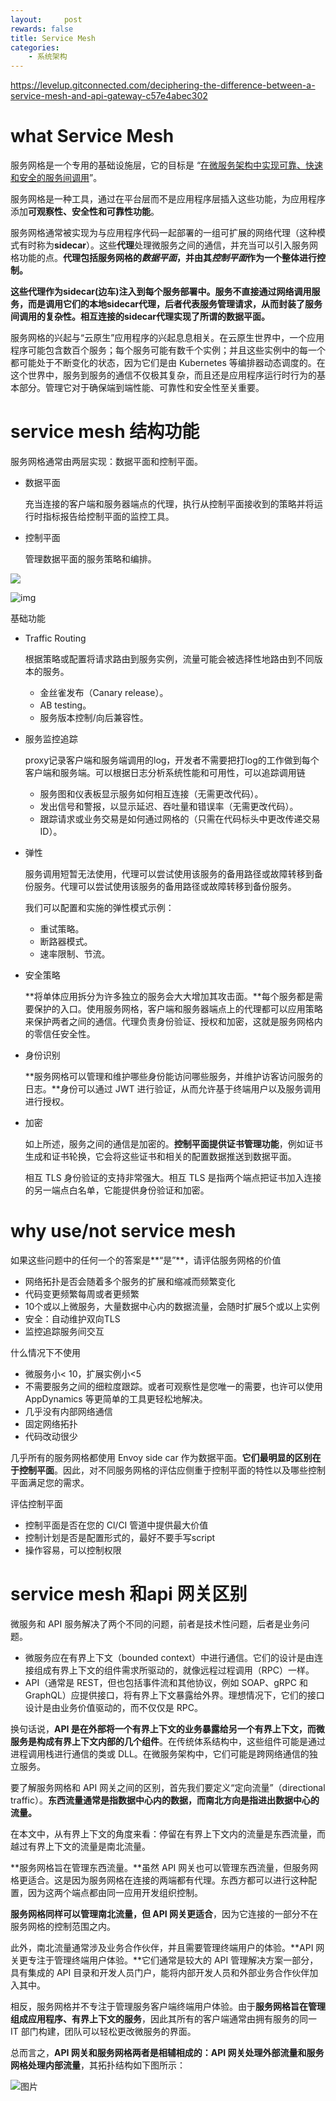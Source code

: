 ```yaml
---
layout:     post
rewards: false
title: Service Mesh
categories:
    - 系统架构
---
```


https://levelup.gitconnected.com/deciphering-the-difference-between-a-service-mesh-and-api-gateway-c57e4abec302

# what Service Mesh

服务网格是一个专用的基础设施层，它的目标是 “[在微服务架构中实现可靠、快速和安全的服务间调用](https://link.zhihu.com/?target=https%3A//buoyant.io/2017/04/25/whats-a-service-mesh-and-why-do-i-need-one/)”。

服务网格是一种工具，通过在平台层而不是应用程序层插入这些功能，为应用程序添加**可观察性、安全性和可靠性功能**。

服务网格通常被实现为与应用程序代码一起部署的一组可扩展的网络代理（这种模式有时称为**sidecar**）。这些**代理**处理微服务之间的通信，并充当可以引入服务网格功能的点。**代理包括服务网格的*数据平面*，并由其*控制平面*作为一个整体进行控制。**

**这些代理作为sidecar(边车)注入到每个服务部署中。服务不直接通过网络调用服务，而是调用它们的本地sidecar代理，后者代表服务管理请求，从而封装了服务间调用的复杂性。相互连接的sidecar代理实现了所谓的数据平面。**

服务网格的兴起与“云原生”应用程序的兴起息息相关。在云原生世界中，一个应用程序可能包含数百个服务；每个服务可能有数千个实例；并且这些实例中的每一个都可能处于不断变化的状态，因为它们是由 Kubernetes 等编排器动态调度的。在这个世界中，服务到服务的通信不仅极其复杂，而且还是应用程序运行时行为的基本部分。管理它对于确保端到端性能、可靠性和安全性至关重要。



# service mesh 结构功能

服务网格通常由两层实现：数据平面和控制平面。

- 数据平面

  充当连接的客户端和服务器端点的代理，执行从控制平面接收到的策略并将运行时指标报告给控制平面的监控工具。

- 控制平面

  管理数据平面的服务策略和编排。

![](https://tva1.sinaimg.cn/large/008i3skNgy1gsc3gx6b4zj30dw05rgli.jpg)

![img](https://tva1.sinaimg.cn/large/008i3skNgy1gsc6dbzq7zj312o0m6t9u.jpg)

基础功能

- Traffic Routing

  根据策略或配置将请求路由到服务实例，流量可能会被选择性地路由到不同版本的服务。

  - 金丝雀发布（Canary release）。
  - AB testing。
  - 服务版本控制/向后兼容性。

- 服务监控追踪

  proxy记录客户端和服务端调用的log，开发者不需要把打log的工作做到每个客户端和服务端。可以根据日志分析系统性能和可用性，可以追踪调用链

  - 服务图和仪表板显示服务如何相互连接（无需更改代码）。
  - 发出信号和警报，以显示延迟、吞吐量和错误率（无需更改代码）。
  - 跟踪请求或业务交易是如何通过网格的（只需在代码标头中更改传递交易 ID）。

- 弹性

  服务调用短暂无法使用，代理可以尝试使用该服务的备用路径或故障转移到备份服务。代理可以尝试使用该服务的备用路径或故障转移到备份服务。

  我们可以配置和实施的弹性模式示例：

  - 重试策略。
  - 断路器模式。
  - 速率限制、节流。

- 安全策略

  **将单体应用拆分为许多独立的服务会大大增加其攻击面。**每个服务都是需要保护的入口。使用服务网格，客户端和服务器端点上的代理都可以应用策略来保护两者之间的通信。代理负责身份验证、授权和加密，这就是服务网格内的零信任安全性。

- 身份识别

  **服务网格可以管理和维护哪些身份能访问哪些服务，并维护访客访问服务的日志。**身份可以通过 JWT 进行验证，从而允许基于终端用户以及服务调用进行授权。

- 加密

  如上所述，服务之间的通信是加密的。**控制平面提供证书管理功能**，例如证书生成和证书轮换，它会将这些证书和相关的配置数据推送到数据平面。

  相互 TLS 身份验证的支持非常强大。相互 TLS 是指两个端点把证书加入连接的另一端点白名单，它能提供身份验证和加密。

# why use/not service mesh

如果这些问题中的任何一个的答案是**“是”**，请评估服务网格的价值

- 网络拓扑是否会随着多个服务的扩展和缩减而频繁变化
- 代码变更频繁每周或者更频繁
- 10个或以上微服务，大量数据中心内的数据流量，会随时扩展5个或以上实例
- 安全：自动维护双向TLS
- 监控追踪服务间交互

什么情况下不使用

- 微服务小< 10，扩展实例小<5
- 不需要服务之间的细粒度跟踪。或者可观察性是您唯一的需要，也许可以使用 AppDynamics 等更简单的工具更轻松地解决。
- 几乎没有内部网络通信
- 固定网络拓扑
- 代码改动很少

几乎所有的服务网格都使用 Envoy side car 作为数据平面。**它们最明显的区别在于控制平面**。因此，对不同服务网格的评估应侧重于控制平面的特性以及哪些控制平面满足您的需求。

评估控制平面

- 控制平面是否在您的 Cl/CI 管道中提供最大价值
- 控制计划是否是配置形式的，最好不要手写script
- 操作容易，可以控制权限

# service mesh 和api 网关区别

微服务和 API 服务解决了两个不同的问题，前者是技术性问题，后者是业务问题。

- 微服务应在有界上下文（bounded context）中进行通信。它们的设计是由连接组成有界上下文的组件需求所驱动的，就像远程过程调用（RPC）一样。
- API（通常是 REST，但也包括事件流和其他协议，例如 SOAP、gRPC 和 GraphQL）应提供接口，将有界上下文暴露给外界。理想情况下，它们的接口设计是由业务价值驱动的，而不仅仅是 RPC。

换句话说，**API 是在外部将一个有界上下文的业务暴露给另一个有界上下文，而微服务是构成有界上下文内部的几个组件**。在传统体系结构中，这些组件可能是通过进程调用栈进行通信的类或 DLL。在微服务架构中，它们可能是跨网络通信的独立服务。



要了解服务网格和 API 网关之间的区别，首先我们要定义“定向流量”（directional traffic）。**东西流量通常是指数据中心内的数据，而南北方向是指进出数据中心的流量。**

在本文中，从有界上下文的角度来看：停留在有界上下文内的流量是东西流量，而越过有界上下文的流量是南北流量。

**服务网格旨在管理东西流量。**虽然 API 网关也可以管理东西流量，但服务网格更适合。这是因为服务网格在连接的两端都有代理。东西方都可以进行这种配置，因为这两个端点都由同一应用开发组织控制。

**服务网格同样可以管理南北流量，但 API 网关更适合**，因为它连接的一部分不在服务网格的控制范围之内。



此外，南北流量通常涉及业务合作伙伴，并且需要管理终端用户的体验。**API 网关更专注于管理终端用户体验。**它们通常是较大的 API 管理解决方案一部分，具有集成的 API 目录和开发人员门户，能将内部开发人员和外部业务合作伙伴加入其中。

相反，服务网格并不专注于管理服务客户端终端用户体验。由于**服务网格旨在管理组成应用程序、有界上下文的服务**，因此其所有的客户端通常由拥有服务的同一 IT 部门构建，团队可以轻松更改微服务的界面。

总而言之，**API 网关和服务网格两者是相辅相成的：API 网关处理外部流量和服务网格处理内部流量**，其拓扑结构如下图所示：

![图片](https://tva1.sinaimg.cn/large/008i3skNgy1gsc6a3ctkbj30dw0g50ud.jpg)

